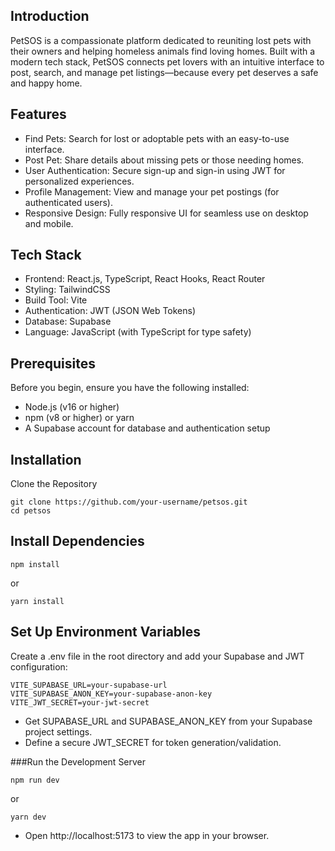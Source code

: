 ## Introduction

PetSOS is a compassionate platform dedicated to reuniting lost pets with their owners and helping homeless animals find loving homes. Built with a modern tech stack, PetSOS connects pet lovers with an intuitive interface to post, search, and manage pet listings—because every pet deserves a safe and happy home.

## Features

- Find Pets: Search for lost or adoptable pets with an easy-to-use interface.
- Post Pet: Share details about missing pets or those needing homes.
- User Authentication: Secure sign-up and sign-in using JWT for personalized experiences.
- Profile Management: View and manage your pet postings (for authenticated users).
- Responsive Design: Fully responsive UI for seamless use on desktop and mobile.

## Tech Stack

- Frontend: React.js, TypeScript, React Hooks, React Router
- Styling: TailwindCSS
- Build Tool: Vite
- Authentication: JWT (JSON Web Tokens)
- Database: Supabase
- Language: JavaScript (with TypeScript for type safety)

## Prerequisites

Before you begin, ensure you have the following installed:

- Node.js (v16 or higher)
- npm (v8 or higher) or yarn
- A Supabase account for database and authentication setup

## Installation

Clone the Repository

```
git clone https://github.com/your-username/petsos.git
cd petsos
```

## Install Dependencies

```
npm install
```

or

```
yarn install
```

## Set Up Environment Variables

Create a .env file in the root directory and add your Supabase and JWT configuration:

```
VITE_SUPABASE_URL=your-supabase-url
VITE_SUPABASE_ANON_KEY=your-supabase-anon-key
VITE_JWT_SECRET=your-jwt-secret
```

- Get SUPABASE_URL and SUPABASE_ANON_KEY from your Supabase project settings.
- Define a secure JWT_SECRET for token generation/validation.

###Run the Development Server

```
npm run dev
```

or

```
yarn dev
```

- Open http://localhost:5173 to view the app in your browser.
